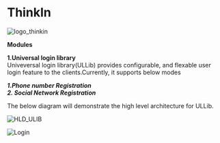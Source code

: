 # ThinkIn
![logo_thinkin](https://user-images.githubusercontent.com/24762399/147315744-3f7014e2-a932-4f84-847d-1189b198f705.JPG)



**Modules** <br/>

**1.Universal login library**<br/>
Univeversal login library(ULLib) provides configurable, and flexable user login feature to the clients.Currently, it supports below modes

_**1.Phone number Registration** <br/>
**2. Social Network Registration**_ <br/>

The below diagram will demonstrate the high level architecture for ULLib.

![HLD_ULIB](https://user-images.githubusercontent.com/24762399/146480627-ddcad7be-f56c-465e-be46-fee02de27be6.png)




![Login](https://user-images.githubusercontent.com/24762399/144814389-30ea9dec-28fa-4bbb-9984-990c69a8af85.png)
